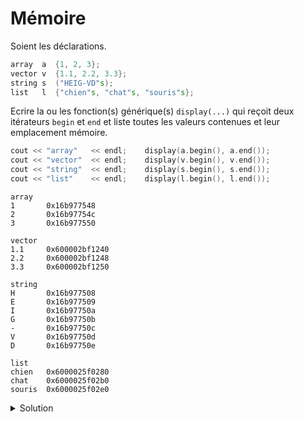 # Mémoire

Soient les déclarations.

~~~cpp
array  a  {1, 2, 3};
vector v  {1.1, 2.2, 3.3};
string s  ("HEIG-VD"s);
list   l  {"chien"s, "chat"s, "souris"s};
~~~

Ecrire la ou les fonction(s) générique(s) `display(...)` qui reçoit deux itérateurs `begin` et `end` et liste toutes les valeurs contenues et leur emplacement mémoire.

~~~cpp
cout << "array"   << endl;    display(a.begin(), a.end());
cout << "vector"  << endl;    display(v.begin(), v.end());
cout << "string"  << endl;    display(s.begin(), s.end());
cout << "list"    << endl;    display(l.begin(), l.end());
~~~

~~~text
array
1       0x16b977548
2       0x16b97754c
3       0x16b977550

vector
1.1     0x600002bf1240
2.2     0x600002bf1248
3.3     0x600002bf1250

string
H       0x16b977508
E       0x16b977509
I       0x16b97750a
G       0x16b97750b
-       0x16b97750c
V       0x16b97750d
D       0x16b97750e

list
chien   0x6000025f0280
chat    0x6000025f02b0
souris  0x6000025f02e0
~~~


<details>
<summary>Solution</summary>

~~~cpp
#include <iostream>
#include <string>
#include <vector>
#include <array>
#include <list>

using namespace std;

template<typename Iterator>
void display(Iterator first, Iterator last) {
   for (Iterator it = first; it != last; ++it) {
      cout << *it    << "\t";
      cout << &(*it) << endl;
   }
   cout << endl;
}

template<>
void display(string::iterator first, string::iterator last) {
   for (string::iterator it = first; it != last; ++it) {
      cout << *it    << "\t";
      cout << (void*)&(*it) << endl;
   }
   cout << endl;
}

int main() {
   array  a  {1, 2, 3};
   vector v  {1.1, 2.2, 3.3};
   string s  ("HEIG-VD"s);
   list   l  {"chien"s, "chat"s, "souris"s};

   cout << "array"   << endl;    display(a.begin(), a.end());
   cout << "vector"  << endl;    display(v.begin(), v.end());
   cout << "string"  << endl;    display(s.begin(), s.end());
   cout << "list"    << endl;    display(l.begin(), l.end());
}
~~~

</details>